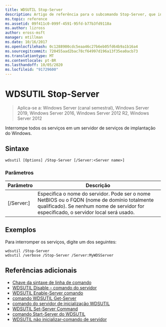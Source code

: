```yaml
---
title: WDSUTIL Stop-Server
description: Artigo de referência para o subcomando Stop-Server, que interrompe todos os serviços em um servidor de serviços de implantação do Windows.
ms.topic: reference
ms.assetid: 09f411c0-099f-4591-95fd-b77b3fd9118a
ms.author: lizross
author: eross-msft
manager: mtillman
ms.date: 10/16/2017
ms.openlocfilehash: 0c1288900cdc5eaa46c27b6eb05fd64b9a1b16a4
ms.sourcegitcommit: 720455aad2bac78cf64997d196a13f35ea0acb73
ms.translationtype: MT
ms.contentlocale: pt-BR
ms.lasthandoff: 10/05/2020
ms.locfileid: "91729600"
---
```

# <a name="wdsutil-stop-server"></a>WDSUTIL Stop-Server

> Aplica-se a: Windows Server (canal semestral), Windows Server 2019, Windows Server 2016, Windows Server 2012 R2, Windows Server 2012

Interrompe todos os serviços em um servidor de serviços de implantação do Windows.

## <a name="syntax"></a>Sintaxe
```
wdsutil [Options] /Stop-Server [/Server:<Server name>]
```
### <a name="parameters"></a>Parâmetros
|Parâmetro|Descrição|
|-------|--------|
|[/Server:<Server name>]|Especifica o nome do servidor. Pode ser o nome NetBIOS ou o FQDN (nome de domínio totalmente qualificado). Se nenhum nome de servidor for especificado, o servidor local será usado.|
## <a name="examples"></a>Exemplos
Para interromper os serviços, digite um dos seguintes:
```
wdsutil /Stop-Server
wdsutil /verbose /Stop-Server /Server:MyWDSServer
```
## <a name="additional-references"></a>Referências adicionais
- [Chave da sintaxe de linha de comando](command-line-syntax-key.md)
- [WDSUTIL Disable – comando do servidor](wdsutil-disable-server.md)
- [WDSUTIL Enable-Server comando](wdsutil-enable-server.md)
- [comando WDSUTIL Get-Server](wdsutil-get-server.md)
- [comando do servidor de inicialização WDSUTIL](wdsutil-initialize-server.md)
- [WDSUTIL Set-Server Command](wdsutil-set-server.md)
- [comando Start-Server do WDSUTIL](wdsutil-start-server.md)
- [WDSUTIL não inicializar-comando de servidor](wdsutil-uninitialize-server.md)

